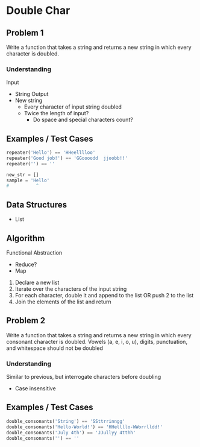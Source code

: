 # Double Char

## Problem 1

Write a function that takes a string and returns a new string in which every character is doubled.

### Understanding

Input
- String
Output
- New string
	- Every character of input string doubled
	- Twice the length of input?
		- Do space and special characters count?

## Examples / Test Cases

```python
repeater('Hello') == 'HHeelllloo'
repeater('Good job!') == 'GGoooodd  jjoobb!!'
repeater('') == ''

new_str = []
sample = 'Hello'
#          ^
```

## Data Structures

- List

## Algorithm
Functional Abstraction
- Reduce?
- Map
1. Declare a new list
2. Iterate over the characters of the input string
3. For each character, double it and append to the list OR push 2 to the list
4. Join the elements of the list and return

## Problem 2

Write a function that takes a string and returns a new string in which every consonant character is doubled. Vowels (a, e, i, o, u), digits, punctuation, and whitespace should not be doubled

### Understanding

Similar to previous, but interrogate characters before doubling
- Case insensitive

## Examples / Test Cases

```python
double_consonants('String') == 'SSttrrinngg'
double_consonants('Hello-World!') == 'HHellllo-WWorrlldd!'
double_consonants('July 4th') == 'JJullyy 4tthh'
double_consonants('') == ''
```
